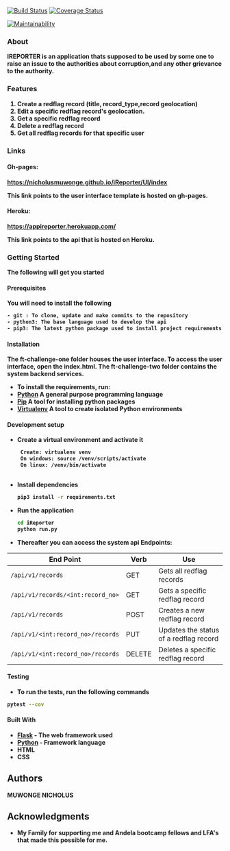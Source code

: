 
[![Build Status](https://travis-ci.com/NicholusMuwonge/iReporter.svg?branch=ft-challenge-two)](https://travis-ci.com/NicholusMuwonge/iReporter)
[![Coverage Status](https://coveralls.io/repos/github/NicholusMuwonge/iReporter/badge.svg?branch=ft-challenge-two&)](https://coveralls.io/github/NicholusMuwonge/iReporter?branch=ft-challenge-two)

[![Maintainability](https://api.codeclimate.com/v1/badges/95c6a67ee8716ddebf6b/maintainability)](https://codeclimate.com/github/NicholusMuwonge/iReporter/maintainability)




### About
<strong>IREPORTER<strong> is an application thats supposed to be used by some one to raise an issue to the authorities about corruption,and any other grievance to the authority.

### Features
1. Create a redflag record (title, record_type,record geolocation)
2. Edit a specific redflag record's geolocation.
3. Get a specific redflag record
4. Delete a redflag record
5. Get all redflag records for that specific user


### Links

#### Gh-pages:  
https://nicholusmuwonge.github.io/iReporter/UI/index

This link points to the user interface template is hosted on gh-pages.

#### Heroku:    
https://appireporter.herokuapp.com/

This link points to the api that is hosted on Heroku.

### Getting Started 
The following will get you started
#### Prerequisites
You will need to install the following

```bash
- git : To clone, update and make commits to the repository
- python3: The base language used to develop the api
- pip3: The latest python package used to install project requirements
```
#### Installation
The ft-challenge-one folder houses the user interface. To access the user interface, open the index.html.
The ft-challenge-two folder contains the system backend services.
- To install the requirements, run:
- [Python](https://www.python.org/) A general purpose programming language
- [Pip](https://pypi.org/project/pip/) A tool for installing python packages
- [Virtualenv](https://virtualenv.pypa.io/en/stable/)  A tool to create isolated Python environments

#### Development setup
- Create a virtual environment and activate it
    ```bash
     Create: virtualenv venv
     On windows: source /venv/scripts/activate
     On linux: /venv/bin/activate
     
    ```
- Install dependencies 
    ```bash
    pip3 install -r requirements.txt
    ```
- Run the application
    ```bash
    cd iReporter
    python run.py
    ```
- Thereafter you can access the system api Endpoints:

| End Point                                           | Verb |Use                                       |
| ----------------------------------------------------|------|------------------------------------------|
|`/api/v1/records`                                    |GET   |Gets all redflag records                  |
|`/api/v1/records/<int:record_no>`                    |GET   |Gets a specific redflag record            |
|`/api/v1/records`                                    |POST  |Creates a new redflag record              |
|`/api/v1/<int:record_no>/records`                    |PUT   |Updates the status of a redflag record    |
|`/api/v1/<int:record_no>/records`                    |DELETE|Deletes a specific redflag record         |

#### Testing

- To run the tests, run the following commands

```bash
pytest --cov 
```

#### Built With

* [Flask](http://flask.pocoo.org/docs/1.0/) - The web framework used
* [Python](https://www.python.org/) - Framework language
* HTML
* CSS

## Authors

<strong> MUWONGE NICHOLUS <strong>

## Acknowledgments

* My Family for supporting me and Andela bootcamp fellows and LFA's that made this possible for me.








